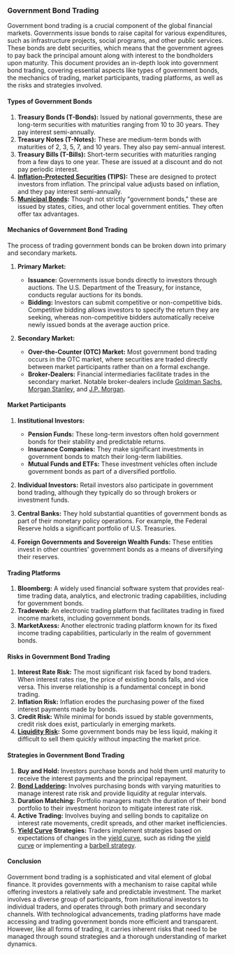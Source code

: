 ### Government Bond Trading

Government bond trading is a crucial component of the global financial markets. Governments issue bonds to raise capital for various expenditures, such as infrastructure projects, social programs, and other public services. These bonds are debt securities, which means that the government agrees to pay back the principal amount along with interest to the bondholders upon maturity. This document provides an in-depth look into government bond trading, covering essential aspects like types of government bonds, the mechanics of trading, market participants, trading platforms, as well as the risks and strategies involved.

#### Types of Government Bonds

1. **Treasury Bonds (T-Bonds):** Issued by national governments, these are long-term securities with maturities ranging from 10 to 30 years. They pay interest semi-annually.
2. **Treasury Notes (T-Notes):** These are medium-term bonds with maturities of 2, 3, 5, 7, and 10 years. They also pay semi-annual interest.
3. **Treasury Bills (T-Bills):** Short-term securities with maturities ranging from a few days to one year. These are issued at a discount and do not pay periodic interest.
4. **[Inflation-Protected Securities](../i/inflation-protected_securities.md) (TIPS):** These are designed to protect investors from inflation. The principal value adjusts based on inflation, and they pay interest semi-annually.
5. **[Municipal Bonds](../m/municipal_bonds.md):** Though not strictly "government bonds," these are issued by states, cities, and other local government entities. They often offer tax advantages.

#### Mechanics of Government Bond Trading

The process of trading government bonds can be broken down into primary and secondary markets.

1. **Primary Market:**
   - **Issuance:** Governments issue bonds directly to investors through auctions. The U.S. Department of the Treasury, for instance, conducts regular auctions for its bonds.
   - **Bidding:** Investors can submit competitive or non-competitive bids. Competitive bidding allows investors to specify the return they are seeking, whereas non-competitive bidders automatically receive newly issued bonds at the average auction price.

2. **Secondary Market:**
   - **Over-the-Counter (OTC) Market:** Most government bond trading occurs in the OTC market, where securities are traded directly between market participants rather than on a formal exchange.
   - **Broker-Dealers:** Financial intermediaries facilitate trades in the secondary market. Notable broker-dealers include [Goldman Sachs](https://www.goldmansachs.com/), [Morgan Stanley](https://www.morganstanley.com/), and [J.P. Morgan](https://www.jpmorgan.com/).

#### Market Participants

1. **Institutional Investors:**
   - **Pension Funds:** These long-term investors often hold government bonds for their stability and predictable returns.
   - **Insurance Companies:** They make significant investments in government bonds to match their long-term liabilities.
   - **Mutual Funds and ETFs:** These investment vehicles often include government bonds as part of a diversified portfolio.

2. **Individual Investors:** Retail investors also participate in government bond trading, although they typically do so through brokers or investment funds.

3. **Central Banks:** They hold substantial quantities of government bonds as part of their monetary policy operations. For example, the Federal Reserve holds a significant portfolio of U.S. Treasuries.

4. **Foreign Governments and Sovereign Wealth Funds:** These entities invest in other countries' government bonds as a means of diversifying their reserves.

#### Trading Platforms

1. **Bloomberg:** A widely used financial software system that provides real-time trading data, analytics, and electronic trading capabilities, including for government bonds.
2. **Tradeweb:** An electronic trading platform that facilitates trading in fixed income markets, including government bonds.
3. **MarketAxess:** Another electronic trading platform known for its fixed income trading capabilities, particularly in the realm of government bonds.

#### Risks in Government Bond Trading

1. **Interest Rate Risk:** The most significant risk faced by bond traders. When interest rates rise, the price of existing bonds falls, and vice versa. This inverse relationship is a fundamental concept in bond trading.
2. **Inflation Risk:** Inflation erodes the purchasing power of the fixed interest payments made by bonds.
3. **Credit Risk:** While minimal for bonds issued by stable governments, credit risk does exist, particularly in emerging markets.
4. **[Liquidity Risk](../l/liquidity_risk.md):** Some government bonds may be less liquid, making it difficult to sell them quickly without impacting the market price.

#### Strategies in Government Bond Trading

1. **Buy and Hold:** Investors purchase bonds and hold them until maturity to receive the interest payments and the principal repayment.
2. **[Bond Laddering](../b/bond_laddering.md):** Involves purchasing bonds with varying maturities to manage interest rate risk and provide liquidity at regular intervals.
3. **Duration Matching:** Portfolio managers match the duration of their bond portfolio to their investment horizon to mitigate interest rate risk.
4. **Active Trading:** Involves buying and selling bonds to capitalize on interest rate movements, credit spreads, and other market inefficiencies.
5. **[Yield Curve](../y/yield_curve.md) Strategies:** Traders implement strategies based on expectations of changes in the [yield curve](../y/yield_curve.md), such as riding the [yield curve](../y/yield_curve.md) or implementing a [barbell strategy](../b/barbell_strategy.md).

#### Conclusion

Government bond trading is a sophisticated and vital element of global finance. It provides governments with a mechanism to raise capital while offering investors a relatively safe and predictable investment. The market involves a diverse group of participants, from institutional investors to individual traders, and operates through both primary and secondary channels. With technological advancements, trading platforms have made accessing and trading government bonds more efficient and transparent. However, like all forms of trading, it carries inherent risks that need to be managed through sound strategies and a thorough understanding of market dynamics.
